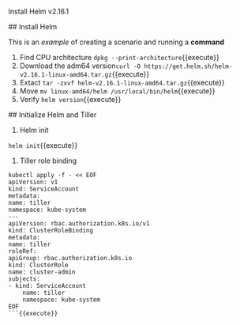 Install Helm v2.16.1

## Install Helm

This is an _example_ of creating a scenario and running a **command**

1. Find CPU architecture `dpkg --print-architecture`{{execute}}
2. Download the adm64 version`curl -O https://get.helm.sh/helm-v2.16.1-linux-amd64.tar.gz`{{execute}}
3. Extact `tar -zxvf helm-v2.16.1-linux-amd64.tar.gz`{{execute}}
4. Move `mv linux-amd64/helm /usr/local/bin/helm`{{execute}}
5. Verify `helm version`{{execute}}

## Initialize Helm and Tiller


1. Helm init

`helm init`{{execute}}

1. Tiller role binding

```
kubectl apply -f - << EOF
apiVersion: v1
kind: ServiceAccount
metadata:
name: tiller
namespace: kube-system
---
apiVersion: rbac.authorization.k8s.io/v1
kind: ClusterRoleBinding
metadata:
name: tiller
roleRef:
apiGroup: rbac.authorization.k8s.io
kind: ClusterRole
name: cluster-admin
subjects:
- kind: ServiceAccount
    name: tiller
    namespace: kube-system
EOF
```{{execute}}
